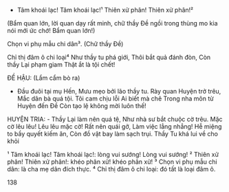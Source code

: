 - Tâm khoái lạc! Tâm khoái lạc!¹
Thiên xử phân! Thiên xử phân!²

(Bẩm quan lớn, lời quan dạy rất minh, chữ thầy Đề ngồi trong
thùng mo kia nói mới ức chớ! Bẩm quan lớn!)

Chọn vi phụ mẫu chi dân³.
(Chữ thầy Đề)

Chỉ thị đâm ô chi loại⁴
Như thầy tu phá giới,
Thôi bắt quả đánh đòn,
Còn thầy Lại phạm giam
Thật ắt là tội chết!

ĐỀ HẬU:        (Lẩm cẩm bò ra)
- Đầu đuôi tại mụ Hến,
Mưu mẹo bởi lão thầy tu.
Rày quan Huyện trở trêu,
Mắc dân bà quá tội.
Tôi cam chịu lỗi
Ai biết mà chê
Trong nha môn từ Huyện đến Đề
Còn tạo lệ không mời luôn thế!

HUYỆN TRIA:    - Thầy Lại làm nên quá tệ,
Như nhà sư bắt chuộc cờ trêu.
Mặc cờ lêu lêu!
Lêu lêu mặc cờ!
Rất nên quái gở,
Làm việc lẳng nhẳng!
Hễ miệng to bầy quyết kiếm ăn,
Còn đồ vật bay làm sạch trụi.
Thầy Tu khá lui về cho khỏi

¹ Tâm khoái lạc! Tâm khoái lạc!: lòng vui sướng! Lòng vui sướng!
² Thiên xử phân! Thiên xử phân!: khéo phân xử! khéo phân xử!
³ Chọn vi phụ mẫu chi dân: là cha mẹ dân đích thực.
⁴ Chỉ thị đâm ô chi loại: đó tất là loại đâm ô.

138